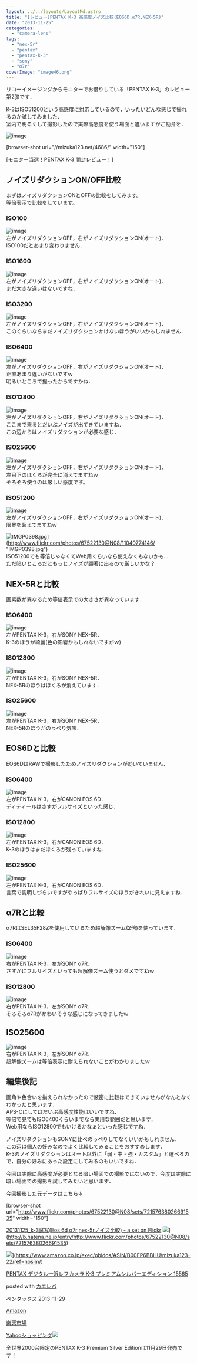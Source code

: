 ```yaml
---
layout: ../../layouts/LayoutMd.astro
title: "[レビュー]PENTAX K-3 高感度ノイズ比較(EOS6D,α7R,NEX-5R)"
date: "2013-11-25"
categories: 
  - "camera-lens"
tags: 
  - "nex-5r"
  - "pentax"
  - "pentax-k-3"
  - "sony"
  - "α7r"
coverImage: "image46.png"
---
```


リコーイメージングからモニターでお借りしている「PENTAX K-3」のレビュー第2弾です．

K-3はISO51200という高感度に対応しているので，いったいどんな感じで撮れるのか試してみました．  
室内で明るくして撮影したので実際高感度を使う場面と違いますがご勘弁を．

![image](/archive/images/image46.png "image")

\[browser-shot url="//mizuka123.net/4686/" width="150"\]

[モニター当選！PENTAX K-3 開封レビュー！]

## ノイズリダクションON/OFF比較

まずはノイズリダクションONとOFFの比較をしてみます。  
等倍表示で比較をしています。

### ISO100

![image](/archive/images/image29.png "image")   
左がノイズリダクションOFF，右がノイズリダクションON(オート)．  
ISO100だとあまり変わりません．

### ISO1600

![image](/archive/images/image30.png "image")   
左がノイズリダクションOFF，右がノイズリダクションON(オート)．  
まだ大きな違いはないですね．

### ISO3200

![image](/archive/images/image31.png "image")   
左がノイズリダクションOFF，右がノイズリダクションON(オート)．  
このくらいならまだノイズリダクションかけないほうがいいかもしれません．

### ISO6400

![image](/archive/images/image32.png "image")  
左がノイズリダクションOFF，右がノイズリダクションON(オート)．  
正直あまり違いがないですｗ  
明るいところで撮ったからですかね．

### ISO12800

![image](/archive/images/image33.png "image")   
左がノイズリダクションOFF，右がノイズリダクションON(オート)．  
ここまで来るとだいぶノイズが出てきていますね．  
この辺からはノイズリダクションが必要な感じ．

### ISO25600

![image](/archive/images/image34.png "image")  
左がノイズリダクションOFF，右がノイズリダクションON(オート)．  
左目下のほくろが完全に消えてますねｗ  
そろそろ使うのは厳しい感度です。

### ISO51200

![image](/archive/images/image35.png "image")   
左がノイズリダクションOFF，右がノイズリダクションON(オート)．  
限界を超えてますねｗ

![IMGP0398.jpg](/archive/images/11040774146_e0ccedfff2_b.jpg)](http://www.flickr.com/photos/67522130@N08/11040774146/ "IMGP0398.jpg")  
ISO51200でも等倍じゃなくてWeb用くらいなら使えなくもないかも…  
ただ暗いところだともっとノイズが顕著に出るので厳しいかな？

## NEX-5Rと比較

画素数が異なるため等倍表示での大きさが異なっています．

### ISO6400

![image](/archive/images/image36.png "image")  
左がPENTAX K-3，右がSONY NEX-5R．  
K-3のほうが綺麗(色の影響かもしれないですがｗ)

### ISO12800

![image](/archive/images/image37.png "image")   
左がPENTAX K-3，右がSONY NEX-5R．  
NEX-5Rのほうはほくろが消えています．

### ISO25600

![image](/archive/images/image38.png "image")   
左がPENTAX K-3，右がSONY NEX-5R．  
NEX-5Rのほうがのっぺり気味．

## EOS6Dと比較

EOS6DはRAWで撮影したためノイズリダクションが効いていません．

### ISO6400

![image](/archive/images/image39.png "image")  
左がPENTAX K-3，右がCANON EOS 6D．  
ディティールはさすがフルサイズといった感じ．

### ISO12800

![image](/archive/images/image40.png "image")   
左がPENTAX K-3，右がCANON EOS 6D．  
K-3のほうはまだほくろが残っていますね．

### ISO25600

![image](/archive/images/image41.png "image")   
左がPENTAX K-3，右がCANON EOS 6D．  
言葉で説明しづらいですがやっぱりフルサイズのほうがきれいに見えますね．

## α7Rと比較

α7RはSEL35F28Zを使用しているため超解像ズーム(2倍)を使っています．

### ISO6400

![image](/archive/images/image42.png "image")  
右がPENTAX K-3，左がSONY α7R．  
さすがにフルサイズといっても超解像ズーム使うとダメですねｗ

### ISO12800

![image](/archive/images/image43.png "image")   
右がPENTAX K-3，左がSONY α7R．  
そろそろα7Rがかわいそうな感じになってきましたｗ

## ISO25600

![image](/archive/images/image44.png "image")  
右がPENTAX K-3，左がSONY α7R．  
超解像ズームは等倍表示に耐えられないことがわかりましたｗ

## 編集後記

画角や色合いを揃えられなかったので厳密に比較はできていませんがなんとなくわかったと思います．  
APS-Cにしてはだいぶ高感度性能はいいですね．  
等倍で見てもISO6400くらいまでなら実用な範囲だと思います．  
Web用ならISO12800でもいけるかなぁといった感じですね．

ノイズリダクションもSONYに比べのっぺりしてなくいいかもしれません．  
この辺は個人の好みなのでよく比較してみることをおすすめします．  
K-3のノイズリダクションはオート以外に「弱・中・強・カスタム」と選べるので，自分の好みにあった設定にしてみるのもいいですね．

今回は実際に高感度が必要となる暗い場面での撮影ではないので，今度は実際に暗い場面での撮影を試してみたいと思います．

今回撮影した元データはこちら↓

\[browser-shot url="http://www.flickr.com/photos/67522130@N08/sets/72157638026691535" width="150"\]

[20131125\_k-3試写(Eos 6d,α7r,nex-5rノイズ比較) - a set on Flickr](http://www.flickr.com/photos/67522130@N08/sets/72157638026691535) ![](http://b.hatena.ne.jp/entry/image/http://www.flickr.com/photos/67522130@N08/sets/72157638026691535)](http://b.hatena.ne.jp/entry/http://www.flickr.com/photos/67522130@N08/sets/72157638026691535)

![](/archive/images/619qVEcVjBL._SL160_.jpg)](https://www.amazon.co.jp/exec/obidos/ASIN/B00FP6BBHU/mizuka123-22/ref=nosim/)

[PENTAX デジタル一眼レフカメラ K-3 プレミアムシルバーエディション 15565](https://www.amazon.co.jp/exec/obidos/ASIN/B00FP6BBHU/mizuka123-22/ref=nosim/)

posted with [カエレバ](http://kaereba.com)

ペンタックス 2013-11-29

[Amazon](http://www.amazon.co.jp/gp/search?keywords=K-3%20%83%8D%81%5B%83p%83X%83Z%83%8C%83N%83%5E&__mk_ja_JP=%83J%83%5E%83J%83i&tag=mizuka123-22 "アマゾン")

[楽天市場](http://hb.afl.rakuten.co.jp/hgc/032b53ee.4b34c5ee.0f4a541e.f440145e/?pc=http%3A%2F%2Fsearch.rakuten.co.jp%2Fsearch%2Fmall%2FK-3%2520%25E3%2583%25AD%25E3%2583%25BC%25E3%2583%2591%25E3%2582%25B9%25E3%2582%25BB%25E3%2583%25AC%25E3%2582%25AF%25E3%2582%25BF%2F-%2Ff.1-p.1-s.1-sf.0-st.A-v.2%3Fx%3D0%26scid%3Daf_ich_link_urltxt%26m%3Dhttp%3A%2F%2Fm.rakuten.co.jp%2F "楽天市場")

[Yahooショッピング![](//ad.jp.ap.valuecommerce.com/servlet/gifbanner?sid=3066752&pid=881990642)](//ck.jp.ap.valuecommerce.com/servlet/referral?sid=3066752&pid=881990642&vc_url=http%3A%2F%2Fshopping.search.yahoo.co.jp%2Fsearch%3FuIv%3Don%26ei%3DUTF-8%26tab_ex%3Dcommerce%26slider%3D0%26va%3DK-3%2520%25E3%2583%25AD%25E3%2583%25BC%25E3%2583%2591%25E3%2582%25B9%25E3%2582%25BB%25E3%2583%25AC%25E3%2582%25AF%25E3%2582%25BF "Yahooショッピング")

全世界2000台限定のPENTAX K-3 Premium Silver Editionは11月29日発売です！
